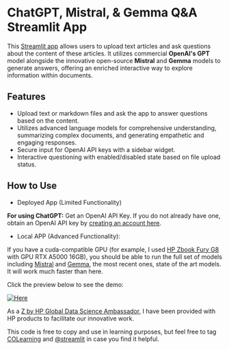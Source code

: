 # ChatGPT, Mistral, & Gemma Q&A Streamlit App

This [Streamlit app](https://chatbot-docs.streamlit.app/) 
allows users to upload text articles and ask questions about the content of these articles. 
It utilizes commercial **OpenAI's GPT** model alongside the innovative open-source **Mistral** and **Gemma** models to generate answers, offering an enriched interactive way to explore information within documents.

## Features

- Upload text or markdown files and ask the app to answer questions based on the content.
- Utilizes advanced language models for comprehensive understanding, summarizing complex documents, and generating empathetic and engaging responses.
- Secure input for OpenAI API keys with a sidebar widget.
- Interactive questioning with enabled/disabled state based on file upload status.

## How to Use

- Deployed App (Limited Functionality)

**For using ChatGPT:** Get an OpenAI API Key. If you do not already have one, obtain an OpenAI API key by [creating an account here](https://platform.openai.com/account/api-keys).

- Local APP (Advanced Functionality):

If you have a cuda-compatible GPU (for example, I used  [HP Zbook Fury G8](https://www.hp.com/us-en/workstations/mobile-workstation-pc.html) with GPU RTX A5000 16GB),
you should be able to run the full set of models including 
[Mistral](https://mistral.ai/news/announcing-mistral-7b/) and 
[Gemma](https://blog.google/technology/developers/gemma-open-models/), 
the most recent ones, state of the art models. It will work much faster than here.  

Click the preview below to see the demo: 

[![Here](https://i.ytimg.com/an_webp/GkGSNyTHncE/mqdefault_6s.webp?du=3000&sqp=CL3dp7EG&rs=AOn4CLCo8-jkT6b8MjOdk1AlJEjvja9pWg)](https://www.youtube.com/watch?v=GkGSNyTHncE?si=rHLlknl9tPenKb2w)

As a [Z by HP Global Data Science Ambassador](https://www.hp.com/us-en/workstations/industries/data-science/ambassador-ekaterina-butyugina.html), I have been provided with HP products to facilitate our innovative work. 

This code is free to copy and use in learning purposes, but feel free to tag [COLearning](https://www.linkedin.com/school/constructor-learning/) and [@streamlit](https://twitter.com/streamlit?lang=en) in case you find it helpful.



